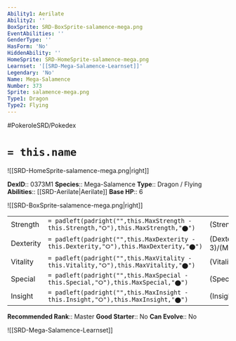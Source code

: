 ```yaml
---
Ability1: Aerilate
Ability2: ''
BoxSprite: SRD-BoxSprite-salamence-mega.png
EventAbilities: ''
GenderType: ''
HasForm: 'No'
HiddenAbility: ''
HomeSprite: SRD-HomeSprite-salamence-mega.png
Learnset: '[[SRD-Mega-Salamence-Learnset]]'
Legendary: 'No'
Name: Mega-Salamence
Number: 373
Sprite: salamence-mega.png
Type1: Dragon
Type2: Flying
---
```


#PokeroleSRD/Pokedex

# `= this.name`

![[SRD-HomeSprite-salamence-mega.png|right]]

**DexID**:: 0373M1
**Species**:: Mega-Salamence
**Type**:: Dragon / Flying
**Abilities**:: [[SRD-Aerilate|Aerilate]]
**Base HP**:: 6

![[SRD-BoxSprite-salamence-mega.png|right]]

|           |                                                                                        |                                          |
| --------- | -------------------------------------------------------------------------------------- | ---------------------------------------- |
| Strength  | `= padleft(padright("",this.MaxStrength - this.Strength,"⭘"),this.MaxStrength,"⬤")`    | (Strength::4)/(MaxStrength::8)   |
| Dexterity | `= padleft(padright("",this.MaxDexterity - this.Dexterity,"⭘"),this.MaxDexterity,"⬤")` | (Dexterity:: 3)/(MaxDexterity::7) |
| Vitality  | `= padleft(padright("",this.MaxVitality - this.Vitality,"⭘"),this.MaxVitality,"⬤")`    | (Vitality::3)/(MaxVitality::7)   |
| Special   | `= padleft(padright("",this.MaxSpecial - this.Special,"⭘"),this.MaxSpecial,"⬤")`       | (Special::3)/(MaxSpecial::7)     |
| Insight   | `= padleft(padright("",this.MaxInsight - this.Insight,"⭘"),this.MaxInsight,"⬤")`       | (Insight::2)/(MaxInsight::5)     |

**Recommended Rank**:: Master
**Good Starter**:: No
**Can Evolve**:: No

![[SRD-Mega-Salamence-Learnset]]